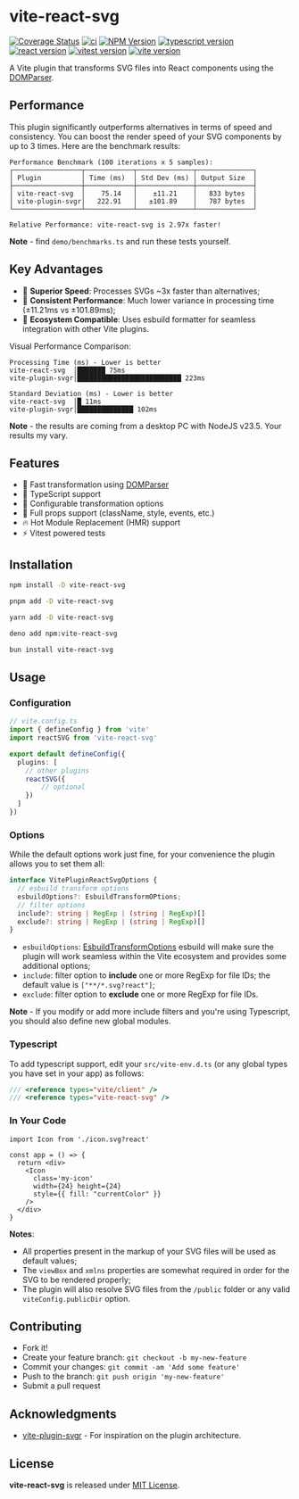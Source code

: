 # vite-react-svg

[![Coverage Status](https://coveralls.io/repos/github/thednp/vite-react-svg/badge.svg)](https://coveralls.io/github/thednp/vite-react-svg)
[![ci](https://github.com/thednp/vite-react-svg/actions/workflows/ci.yml/badge.svg)](https://github.com/thednp/vite-react-svg/actions/workflows/ci.yml)
[![NPM Version](https://img.shields.io/npm/v/vite-react-svg.svg)](https://www.npmjs.com/package/vite-react-svg)
[![typescript version](https://img.shields.io/badge/typescript-5.7.3-brightgreen)](https://www.typescriptlang.org/)
[![react version](https://img.shields.io/badge/react-19.0.0-brightgreen)](https://github.com/facebook/react)
[![vitest version](https://img.shields.io/badge/vitest-3.0.6-brightgreen)](https://www.vitest.dev/)
[![vite version](https://img.shields.io/badge/vite-6.1.1-brightgreen)](https://vite.dev)


A Vite plugin that transforms SVG files into React components using the [DOMParser](https://github.com/thednp/domparser).

## Performance
This plugin significantly outperforms alternatives in terms of speed and consistency. You can boost the render speed of your SVG components by up to 3 times. Here are the benchmark results:

```
Performance Benchmark (100 iterations x 5 samples):
┌─────────────────┬────────────┬──────────────┬──────────────┐
│ Plugin          │ Time (ms)  │ Std Dev (ms) │ Output Size  │
├─────────────────┼────────────┼──────────────┼──────────────┤
│ vite-react-svg  │    75.14   │    ±11.21    │   833 bytes  │
│ vite-plugin-svgr│   222.91   │   ±101.89    │   787 bytes  │
└─────────────────┴────────────┴──────────────┴──────────────┘

Relative Performance: vite-react-svg is 2.97x faster!
```
**Note** - find `demo/benchmarks.ts` and run these tests yourself.


## Key Advantages
* 🚀 **Superior Speed**: Processes SVGs ~3x faster than alternatives;
* 🎯 **Consistent Performance**: Much lower variance in processing time (±11.21ms vs ±101.89ms);
* 🔄 **Ecosystem Compatible**: Uses esbuild formatter for seamless integration with other Vite plugins.


Visual Performance Comparison:
```
Processing Time (ms) - Lower is better
vite-react-svg  │███████ 75ms
vite-plugin-svgr│██████████████████████████ 223ms

Standard Deviation (ms) - Lower is better
vite-react-svg  │█ 11ms
vite-plugin-svgr│██████████████ 102ms
```
**Note** - the results are coming from a desktop PC with NodeJS v23.5. Your results my vary.


## Features
* 🚀 Fast transformation using [DOMParser](https://github.com/thednp/domparser)
* 🎯 TypeScript support
* 🔧 Configurable transformation options
* 💪 Full props support (className, style, events, etc.)
* 🔥 Hot Module Replacement (HMR) support
* ⚡ Vitest powered tests


## Installation

```bash
npm install -D vite-react-svg
```

```bash
pnpm add -D vite-react-svg
```

```bash
yarn add -D vite-react-svg
```

```bash
deno add npm:vite-react-svg
```

```bash
bun install vite-react-svg
```


## Usage
### Configuration
```ts
// vite.config.ts
import { defineConfig } from 'vite'
import reactSVG from 'vite-react-svg'

export default defineConfig({
  plugins: [
    // other plugins
    reactSVG({
        // optional
    })
  ]
})
```

### Options
While the default options work just fine, for your convenience the plugin allows you to set them all:

```ts
interface VitePluginReactSvgOptions {
  // esbuild transform options
  esbuildOptions?: EsbuildTransformOPtions;
  // filter options
  include?: string | RegExp | (string | RegExp)[]
  exclude?: string | RegExp | (string | RegExp)[]
}
```

* `esbuildOptions`: [EsbuildTransformOptions](https://esbuild.github.io/api/#transform) esbuild will make sure the plugin will work seamless within the Vite ecosystem and provides some additional options;
* `include`: filter option to **include** one or more RegExp for file IDs; the default value is `["**/*.svg?react"]`;
* `exclude`: filter option to **exclude** one or more RegExp for file IDs.

**Note** - If you modify or add more include filters and you're using Typescript, you should also define new global modules.


### Typescript
To add typescript support, edit your `src/vite-env.d.ts` (or any global types you have set in your app) as follows:

```ts
/// <reference types="vite/client" />
/// <reference types="vite-react-svg" />
```


### In Your Code
```tsx
import Icon from './icon.svg?react'

const app = () => {
  return <div>
    <Icon
      class='my-icon'
      width={24} height={24}
      style={{ fill: "currentColor" }}
    />
  </div>
}
```
**Notes**:
 * All properties present in the markup of your SVG files will be used as default values;
 * The `viewBox` and `xmlns` properties are somewhat required in order for the SVG to be rendered properly;
 * The plugin will also resolve SVG files from the `/public` folder or any valid `viteConfig.publicDir` option.


## Contributing
* Fork it!
* Create your feature branch: `git checkout -b my-new-feature`
* Commit your changes: `git commit -am 'Add some feature'`
* Push to the branch: `git push origin 'my-new-feature'`
* Submit a pull request


## Acknowledgments
* [vite-plugin-svgr](https://github.com/pd4d10/vite-plugin-svgr) - For inspiration on the plugin architecture.


## License
**vite-react-svg** is released under [MIT License](LICENSE).
